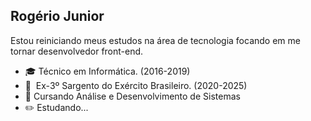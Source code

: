 ## Rogério Junior

Estou reiniciando meus estudos na área de tecnologia focando em me tornar desenvolvedor front-end.

- :mortar_board: Técnico em Informática. (2016-2019)
- :beginner:‎ ‎  Ex-3º Sargento do Exército Brasileiro. (2020-2025)
- 🔭 Cursando Análise e Desenvolvimento de Sistemas
- :pencil2: Estudando...




<!--
**Rogerrrr-Juniorrrr/Rogerrrr-Juniorrrr** is a ✨ _special_ ✨ repository because its `README.md` (this file) appears on your GitHub profile.

Here are some ideas to get you started:

- 🔭 I’m currently working on ...
- 🌱 I’m currently learning ...
- 👯 I’m looking to collaborate on ...
- 🤔 I’m looking for help with ...
- 💬 Ask me about ...
- 📫 How to reach me: ...
- 😄 Pronouns: ...
- ⚡ Fun fact: ...
-->
